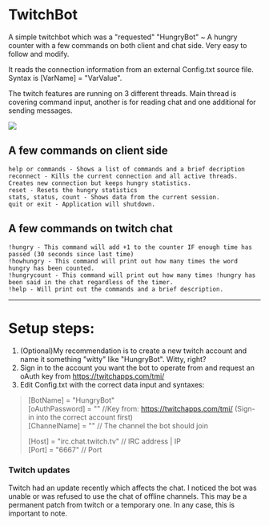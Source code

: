 # TwitchBot
A simple twitchbot which was a "requested" "HungryBot" ~ A hungry counter with a few commands on both client and chat side.
Very easy to follow and modify.

It reads the connection information from an external Config.txt source file.
Syntax is [VarName] = "VarValue".

The twitch features are running on 3 different threads. Main thread is covering command input, another is for reading chat and one additional for sending messages.

![](http://bytevaultstudio.se/ShareX/HungryBot_o6fQtuDLs4.png)

## A few commands on client side
```
help or commands - Shows a list of commands and a brief decription
reconnect - Kills the current connection and all active threads. Creates new connection but keeps hungry statistics.
reset - Resets the hungry statistics
stats, status, count - Shows data from the current session.
quit or exit - Application will shutdown.
```
## A few commands on twitch chat
```
!hungry - This command will add +1 to the counter IF enough time has passed (30 seconds since last time)
!howhungry - This command will print out how many times the word hungry has been counted.
!hungrycount - This command will print out how many times !hungry has been said in the chat regardless of the timer.
!help - Will print out the commands and a brief description.
```
---------------------------------------------------------------------------------------------------------------------------------------
# Setup steps:
1. (Optional)My recommendation is to create a new twitch account and name it something "witty" like "HungryBot". Witty, right?
2. Sign in to the account you want the bot to operate from and request an oAuth key from https://twitchapps.com/tmi/
3. Edit Config.txt with the correct data input and syntaxes:

>[BotName] = "HungryBot"  
>[oAuthPassword] = "" //Key from: https://twitchapps.com/tmi/ (Sign-in into the correct account first)   
>[ChannelName] = "" // The channel the bot should join  
>  
>[Host] = "irc.chat.twitch.tv" // IRC address | IP  
>[Port] = "6667" // Port

### Twitch updates
Twitch had an update recently which affects the chat. I noticed the bot was unable or was refused to use the chat of offline channels. This may be a permanent patch from twitch or a temporary one. In any case, this is important to note.

